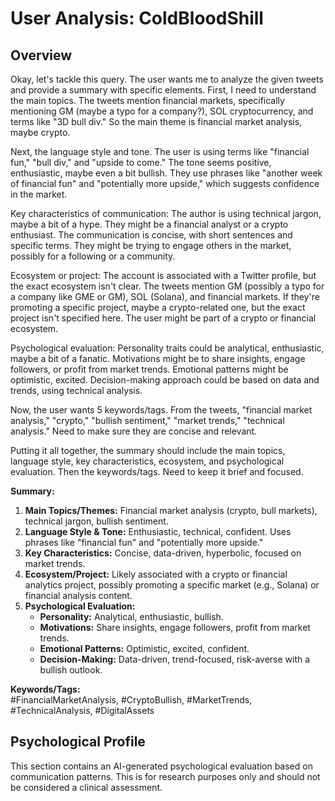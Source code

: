 # User Analysis: ColdBloodShill

## Overview

<think>
Okay, let's tackle this query. The user wants me to analyze the given tweets and provide a summary with specific elements. First, I need to understand the main topics. The tweets mention financial markets, specifically mentioning GM (maybe a typo for a company?), SOL cryptocurrency, and terms like "3D bull div." So the main theme is financial market analysis, maybe crypto.

Next, the language style and tone. The user is using terms like "financial fun," "bull div," and "upside to come." The tone seems positive, enthusiastic, maybe even a bit bullish. They use phrases like "another week of financial fun" and "potentially more upside," which suggests confidence in the market.

Key characteristics of communication: The author is using technical jargon, maybe a bit of a hype. They might be a financial analyst or a crypto enthusiast. The communication is concise, with short sentences and specific terms. They might be trying to engage others in the market, possibly for a following or a community.

Ecosystem or project: The account is associated with a Twitter profile, but the exact ecosystem isn't clear. The tweets mention GM (possibly a typo for a company like GME or GM), SOL (Solana), and financial markets. If they're promoting a specific project, maybe a crypto-related one, but the exact project isn't specified here. The user might be part of a crypto or financial ecosystem.

Psychological evaluation: Personality traits could be analytical, enthusiastic, maybe a bit of a fanatic. Motivations might be to share insights, engage followers, or profit from market trends. Emotional patterns might be optimistic, excited. Decision-making approach could be based on data and trends, using technical analysis.

Now, the user wants 5 keywords/tags. From the tweets, "financial market analysis," "crypto," "bullish sentiment," "market trends," "technical analysis." Need to make sure they are concise and relevant.

Putting it all together, the summary should include the main topics, language style, key characteristics, ecosystem, and psychological evaluation. Then the keywords/tags. Need to keep it brief and focused.
</think>

**Summary:**  
1. **Main Topics/Themes:** Financial market analysis (crypto, bull markets), technical jargon, bullish sentiment.  
2. **Language Style & Tone:** Enthusiastic, technical, confident. Uses phrases like "financial fun" and "potentially more upside."  
3. **Key Characteristics:** Concise, data-driven, hyperbolic, focused on market trends.  
4. **Ecosystem/Project:** Likely associated with a crypto or financial analytics project, possibly promoting a specific market (e.g., Solana) or financial analysis content.  
5. **Psychological Evaluation:**  
   - **Personality:** Analytical, enthusiastic, bullish.  
   - **Motivations:** Share insights, engage followers, profit from market trends.  
   - **Emotional Patterns:** Optimistic, excited, confident.  
   - **Decision-Making:** Data-driven, trend-focused, risk-averse with a bullish outlook.  

**Keywords/Tags:**  
#FinancialMarketAnalysis, #CryptoBullish, #MarketTrends, #TechnicalAnalysis, #DigitalAssets

## Psychological Profile

This section contains an AI-generated psychological evaluation based on communication patterns. This is for research purposes only and should not be considered a clinical assessment.